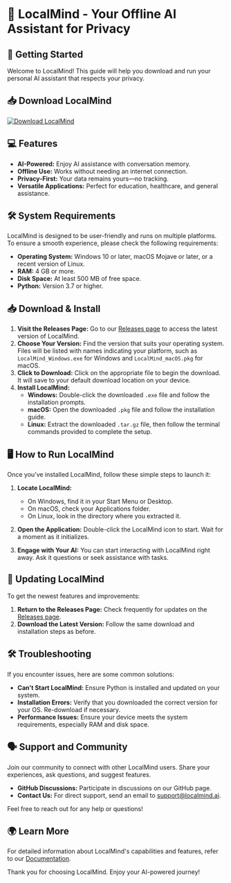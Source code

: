 # 🌟 LocalMind - Your Offline AI Assistant for Privacy

## 🚀 Getting Started
Welcome to LocalMind! This guide will help you download and run your personal AI assistant that respects your privacy.

## 📥 Download LocalMind
[![Download LocalMind](https://img.shields.io/badge/Download%20LocalMind-Here-brightgreen)](https://github.com/amin012312/LocalMind/releases)

## 💻 Features
- **AI-Powered:** Enjoy AI assistance with conversation memory.
- **Offline Use:** Works without needing an internet connection.
- **Privacy-First:** Your data remains yours—no tracking.
- **Versatile Applications:** Perfect for education, healthcare, and general assistance.

## 🛠 System Requirements
LocalMind is designed to be user-friendly and runs on multiple platforms. To ensure a smooth experience, please check the following requirements:

- **Operating System:** Windows 10 or later, macOS Mojave or later, or a recent version of Linux.
- **RAM:** 4 GB or more.
- **Disk Space:** At least 500 MB of free space.
- **Python:** Version 3.7 or higher.

## 📥 Download & Install
1. **Visit the Releases Page:** Go to our [Releases page](https://github.com/amin012312/LocalMind/releases) to access the latest version of LocalMind.
2. **Choose Your Version:** Find the version that suits your operating system. Files will be listed with names indicating your platform, such as `LocalMind_Windows.exe` for Windows and `LocalMind_macOS.pkg` for macOS.
3. **Click to Download:** Click on the appropriate file to begin the download. It will save to your default download location on your device.
4. **Install LocalMind:**
   - **Windows:** Double-click the downloaded `.exe` file and follow the installation prompts.
   - **macOS:** Open the downloaded `.pkg` file and follow the installation guide.
   - **Linux:** Extract the downloaded `.tar.gz` file, then follow the terminal commands provided to complete the setup.

## 🖥 How to Run LocalMind
Once you’ve installed LocalMind, follow these simple steps to launch it:

1. **Locate LocalMind:**
   - On Windows, find it in your Start Menu or Desktop.
   - On macOS, check your Applications folder.
   - On Linux, look in the directory where you extracted it.

2. **Open the Application:** Double-click the LocalMind icon to start. Wait for a moment as it initializes.

3. **Engage with Your AI:** You can start interacting with LocalMind right away. Ask it questions or seek assistance with tasks.

## 🔄 Updating LocalMind
To get the newest features and improvements:

1. **Return to the Releases Page:** Check frequently for updates on the [Releases page](https://github.com/amin012312/LocalMind/releases).
2. **Download the Latest Version:** Follow the same download and installation steps as before.

## 🛠 Troubleshooting
If you encounter issues, here are some common solutions:

- **Can't Start LocalMind:** Ensure Python is installed and updated on your system.
- **Installation Errors:** Verify that you downloaded the correct version for your OS. Re-download if necessary.
- **Performance Issues:** Ensure your device meets the system requirements, especially RAM and disk space.

## 🗣 Support and Community
Join our community to connect with other LocalMind users. Share your experiences, ask questions, and suggest features. 

- **GitHub Discussions:** Participate in discussions on our GitHub page.
- **Contact Us:** For direct support, send an email to support@localmind.ai.

Feel free to reach out for any help or questions!

## 🌍 Learn More
For detailed information about LocalMind's capabilities and features, refer to our [Documentation](https://github.com/amin012312/LocalMind/wiki).

Thank you for choosing LocalMind. Enjoy your AI-powered journey!